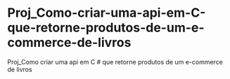 # Proj_Como-criar-uma-api-em-C-que-retorne-produtos-de-um-e-commerce-de-livros
Proj_Como criar uma api em C # que retorne produtos de um e-commerce de livros
